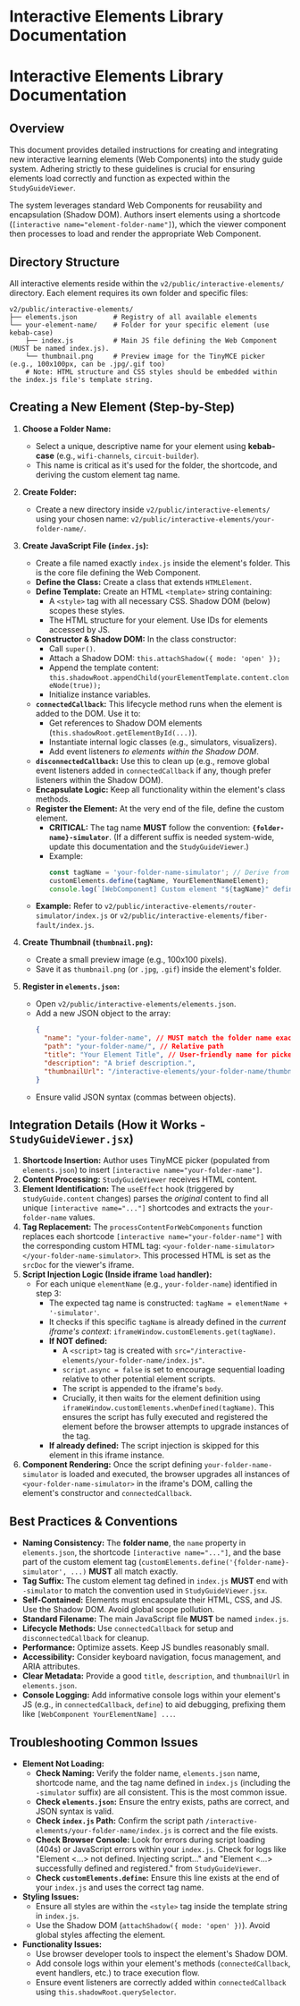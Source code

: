 # Interactive Elements Library Documentation

# Interactive Elements Library Documentation

## Overview

This document provides detailed instructions for creating and integrating new interactive learning elements (Web Components) into the study guide system. Adhering strictly to these guidelines is crucial for ensuring elements load correctly and function as expected within the `StudyGuideViewer`.

The system leverages standard Web Components for reusability and encapsulation (Shadow DOM). Authors insert elements using a shortcode (`[interactive name="element-folder-name"]`), which the viewer component then processes to load and render the appropriate Web Component.

## Directory Structure

All interactive elements reside within the `v2/public/interactive-elements/` directory. Each element requires its own folder and specific files:

```
v2/public/interactive-elements/
├── elements.json         # Registry of all available elements
└── your-element-name/    # Folder for your specific element (use kebab-case)
    ├── index.js          # Main JS file defining the Web Component (MUST be named index.js).
    └── thumbnail.png     # Preview image for the TinyMCE picker (e.g., 100x100px, can be .jpg/.gif too)
    # Note: HTML structure and CSS styles should be embedded within the index.js file's template string.
```

## Creating a New Element (Step-by-Step)

1.  **Choose a Folder Name:**
    *   Select a unique, descriptive name for your element using **kebab-case** (e.g., `wifi-channels`, `circuit-builder`).
    *   This name is critical as it's used for the folder, the shortcode, and deriving the custom element tag name.

2.  **Create Folder:**
    *   Create a new directory inside `v2/public/interactive-elements/` using your chosen name: `v2/public/interactive-elements/your-folder-name/`.

3.  **Create JavaScript File (`index.js`):**
    *   Create a file named exactly `index.js` inside the element's folder. This is the core file defining the Web Component.
    *   **Define the Class:** Create a class that extends `HTMLElement`.
    *   **Define Template:** Create an HTML `<template>` string containing:
        *   A `<style>` tag with all necessary CSS. Shadow DOM (below) scopes these styles.
        *   The HTML structure for your element. Use IDs for elements accessed by JS.
    *   **Constructor & Shadow DOM:** In the class constructor:
        *   Call `super()`.
        *   Attach a Shadow DOM: `this.attachShadow({ mode: 'open' });`
        *   Append the template content: `this.shadowRoot.appendChild(yourElementTemplate.content.cloneNode(true));`
        *   Initialize instance variables.
    *   **`connectedCallback`:** This lifecycle method runs when the element is added to the DOM. Use it to:
        *   Get references to Shadow DOM elements (`this.shadowRoot.getElementById(...)`).
        *   Instantiate internal logic classes (e.g., simulators, visualizers).
        *   Add event listeners *to elements within the Shadow DOM*.
    *   **`disconnectedCallback`:** Use this to clean up (e.g., remove global event listeners added in `connectedCallback` if any, though prefer listeners within the Shadow DOM).
    *   **Encapsulate Logic:** Keep all functionality within the element's class methods.
    *   **Register the Element:** At the very end of the file, define the custom element.
        *   **CRITICAL:** The tag name **MUST** follow the convention: **`{folder-name}-simulator`**. (If a different suffix is needed system-wide, update this documentation and the `StudyGuideViewer`.)
        *   Example:
            ```javascript
            const tagName = 'your-folder-name-simulator'; // Derive from folder name
            customElements.define(tagName, YourElementNameElement);
            console.log(`[WebComponent] Custom element "${tagName}" defined.`); // Helpful log
            ```
    *   **Example:** Refer to `v2/public/interactive-elements/router-simulator/index.js` or `v2/public/interactive-elements/fiber-fault/index.js`.

4.  **Create Thumbnail (`thumbnail.png`):**
    *   Create a small preview image (e.g., 100x100 pixels).
    *   Save it as `thumbnail.png` (or `.jpg`, `.gif`) inside the element's folder.

5.  **Register in `elements.json`:**
    *   Open `v2/public/interactive-elements/elements.json`.
    *   Add a new JSON object to the array:
        ```json
        {
          "name": "your-folder-name", // MUST match the folder name exactly
          "path": "your-folder-name/", // Relative path
          "title": "Your Element Title", // User-friendly name for picker
          "description": "A brief description.",
          "thumbnailUrl": "/interactive-elements/your-folder-name/thumbnail.png" // Path to thumbnail
        }
        ```
    *   Ensure valid JSON syntax (commas between objects).

## Integration Details (How it Works - `StudyGuideViewer.jsx`)

1.  **Shortcode Insertion:** Author uses TinyMCE picker (populated from `elements.json`) to insert `[interactive name="your-folder-name"]`.
2.  **Content Processing:** `StudyGuideViewer` receives HTML content.
3.  **Element Identification:** The `useEffect` hook (triggered by `studyGuide.content` changes) parses the *original* content to find all unique `[interactive name="..."]` shortcodes and extracts the `your-folder-name` values.
4.  **Tag Replacement:** The `processContentForWebComponents` function replaces each shortcode `[interactive name="your-folder-name"]` with the corresponding custom HTML tag: `<your-folder-name-simulator></your-folder-name-simulator>`. This processed HTML is set as the `srcDoc` for the viewer's iframe.
5.  **Script Injection Logic (Inside iframe `load` handler):**
    *   For each unique `elementName` (e.g., `your-folder-name`) identified in step 3:
        *   The expected tag name is constructed: `tagName = elementName + '-simulator'`.
        *   It checks if this specific `tagName` is already defined in the *current iframe's context*: `iframeWindow.customElements.get(tagName)`.
        *   **If NOT defined:**
            *   A `<script>` tag is created with `src="/interactive-elements/your-folder-name/index.js"`.
            *   `script.async = false` is set to encourage sequential loading relative to other potential element scripts.
            *   The script is appended to the iframe's `body`.
            *   Crucially, it then waits for the element definition using `iframeWindow.customElements.whenDefined(tagName)`. This ensures the script has fully executed and registered the element before the browser attempts to upgrade instances of the tag.
        *   **If already defined:** The script injection is skipped for this element in this iframe instance.
6.  **Component Rendering:** Once the script defining `your-folder-name-simulator` is loaded and executed, the browser upgrades all instances of `<your-folder-name-simulator>` in the iframe's DOM, calling the element's constructor and `connectedCallback`.

## Best Practices & Conventions

*   **Naming Consistency:** The **folder name**, the `name` property in `elements.json`, the shortcode `[interactive name="..."]`, and the base part of the custom element tag (`customElements.define('{folder-name}-simulator', ...)` **MUST** all match exactly.
*   **Tag Suffix:** The custom element tag defined in `index.js` **MUST** end with `-simulator` to match the convention used in `StudyGuideViewer.jsx`.
*   **Self-Contained:** Elements must encapsulate their HTML, CSS, and JS. Use the Shadow DOM. Avoid global scope pollution.
*   **Standard Filename:** The main JavaScript file **MUST** be named `index.js`.
*   **Lifecycle Methods:** Use `connectedCallback` for setup and `disconnectedCallback` for cleanup.
*   **Performance:** Optimize assets. Keep JS bundles reasonably small.
*   **Accessibility:** Consider keyboard navigation, focus management, and ARIA attributes.
*   **Clear Metadata:** Provide a good `title`, `description`, and `thumbnailUrl` in `elements.json`.
*   **Console Logging:** Add informative console logs within your element's JS (e.g., in `connectedCallback`, `define`) to aid debugging, prefixing them like `[WebComponent YourElementName] ...`.

## Troubleshooting Common Issues

*   **Element Not Loading:**
    *   **Check Naming:** Verify the folder name, `elements.json` name, shortcode name, and the tag name defined in `index.js` (including the `-simulator` suffix) are all consistent. This is the most common issue.
    *   **Check `elements.json`:** Ensure the entry exists, paths are correct, and JSON syntax is valid.
    *   **Check `index.js` Path:** Confirm the script path `/interactive-elements/your-folder-name/index.js` is correct and the file exists.
    *   **Check Browser Console:** Look for errors during script loading (404s) or JavaScript errors within your `index.js`. Check for logs like "Element <...> not defined. Injecting script..." and "Element <...> successfully defined and registered." from `StudyGuideViewer`.
    *   **Check `customElements.define`:** Ensure this line exists at the end of your `index.js` and uses the correct tag name.
*   **Styling Issues:**
    *   Ensure all styles are within the `<style>` tag inside the template string in `index.js`.
    *   Use the Shadow DOM (`attachShadow({ mode: 'open' })`). Avoid global styles affecting the element.
*   **Functionality Issues:**
    *   Use browser developer tools to inspect the element's Shadow DOM.
    *   Add console logs within your element's methods (`connectedCallback`, event handlers, etc.) to trace execution flow.
    *   Ensure event listeners are correctly added within `connectedCallback` using `this.shadowRoot.querySelector`.
